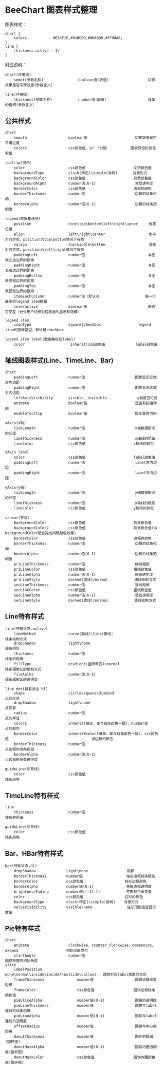 # BeeChart 图表样式整理

图表样式：

~~~
chart {
    colors          : #E34F1E,#84BC0D,#00ABD9,#FF00A8;
}
line {
    thickness.active : 3;
}
~~~
对应说明：

    chart(作用域)
        smoot(参数名称)                boolean值(取值)                  切换效果是否平滑过度(参数含义)

    line(作用域)
        thickness(参数名称)            number值(取值)                   线条的粗细(参数含义)

## 公共样式

    chart
        smooth                   boolean值                      切换效果是否平滑过度
        colors                   css颜色值，以","分隔           图表预设的颜色取值

    tooltip(提示)
        color                    css颜色值                      文字颜色值
        backgroundType           slash(特定)\simple(常规)       背景形式
        backgroundColor          css颜色值                      背景颜色值
        backgroundAlpha          number值(0-1)                  背景透明度
        borderColor              css颜色值                      边框的颜色
        borderThickness          number值                       边框的线条粗细
        borderAlpha              number值(0-1)                  边框的线条透明度

    legend(数据集标记)
        position                 none\top\bottom\left\right\inner     放置位置
        align                    left\right\center                    水平对齐方式，position为top\bottom情况下有效
        valign                   top\middle\bottom                    竖直对齐方式，position为left\right情况下有效
        paddingLeft              number值                             与图表左边边界的距离
        paddingRight             number值                             与图表右边边界的距离
        paddingBottom            number值                             与图表底部边界的距离
        paddingTop               number值                             与图表顶部边界的距离
        itemEachColumn           number值（默认4）                    每一行最多的legend item数量
        interactive              boolean值                            是否可交互（允许用户切换对应数据的显示和隐藏）

    legend item
        iconType                 square|checkbox                 legend item的图标类型，默认是checkbox

    legend item label(数据集标记label)
        color                     inherit\css颜色值              label颜色值

## 轴线图表样式(Line、TimeLine、Bar)

    chart
        paddingLeft              number值                       图表显示区域左内边距
        paddingRight             number值                       图表显示区域右内边距
        leftAxisVisibility       visible、invisible              y轴是否可见
        animate                  boolean值                      是否有初始动画
        enableTooltip            boolean值                      提示是否可用

    xAxis(x轴)
        tickLength               number值                       x轴数据断点的长度
        lineThickness            number值                       x轴线的粗细
        lineColor                css颜色值                      x轴线的颜色

    xAxis label
        color                    css颜色值                      label颜色值
        paddingLeft              number值                       label左内边距
        paddingRight             number值                       label右内边距

    yAxis(y轴)
        tickLength               number值                       y轴数据断点的长度
        lineThickness            number值                       y轴线的粗细
        lineColor                css颜色值                      y轴线的颜色

    canvas(背景)
        backgroundColor          css颜色值                      背景颜色值
        backgroundColor2         css颜色值                      背景颜色值(与backgroundColor配合完成间隔颜色效果)
        borderColor              css颜色值                      边框的颜色
        borderThickness          number值                       边框的线条粗细
        borderAlpha              number值(0-1)                  边框的线条透明度
        priLineThickness         number值                       横线粗细
        priLineColor             css颜色值                      横线颜色值
        priLineAlpha             number值(0-1)                  横线透明度
        priLineStyle             dashed(虚线)/normal            横线绘制方式
        secLineThickness         number值                       竖线粗细
        secLineColor             css颜色值                      竖线颜色值
        secLineAlpha             number值(0-1)                  竖线透明度
        secLineStyle             dashed(虚线)/normal            竖线绘制方式

## Line特有样式

    line(特有状态.active)
        lineMethod               curve(曲线)\line(直线)                         线条绘制方式
        dropShadow               light\none                                     线条阴影
        thickness                number值                                       线条的粗细
        fillType                 gradient(竖直渐变)\normal                      线条辐射区的绘制方式
        fileAplha                number值(0-1)                                  线条辐射区的透明度

    line dot(特有状态.hl)
        shape                    circle\square\diamond                          点的形状
        dropShadow               light\none                                     点阴影
        radius                   number值                                       点的半径
        colors                   inherit(继承，即与线条颜色一致)、number值      点的颜色
        borderColor              inherit#color(继承，即与线条颜色一致)、css颜色值                                      点边框的颜色
        borderThickness          number值                                       点边框的线条粗细
        borderAlpha              number值(0-1)                                  点边框的线条透明度

    guideLine(引导线)
        color                    css颜色值                                      线条颜色

## TimeLine特有样式
    
    line
        thickness                number值                                       线条的粗细

    guideLine(引导线)
        color                    css颜色值                                      线条颜色

## Bar、HBar特有样式

    bar(特有状态.hl)
        dropShadow              light\none                  阴影
        borderThickness         number值                    柱形边框线条粗细
        borderColor             css颜色值                   柱形边框颜色
        borderAlpha             number值(0-1)               柱形边框透明度
        brightnessFading        number值((-1)-1)            柱形颜色渐变值
        color                   css颜色值                   柱形的颜色
        backgroundType          slash(特定)\simple(常规)    背景形式
        valueVisibility         visible\none                柱形顶部是否显示数值
    
## Pie特有样式
    
    chart
        animate                  clockwise、counter_clockwise、composite、expand                      初始动画类型
        startAngle               number值                                                             圆饼放置的初始角度
    slice   
        labelPosition                none\normal\inside\inside!\outside\callout   圆饼对应label放置的方式
        frameThickness               number值                   圆饼边框线条粗细
        frameColor                   css颜色值                  圆饼边框线条颜色值
        pieSliceAlpha                number值(0-1)              圆饼的透明度
        pieLineThickness             number值                   圆饼与label连线的线条粗细
        pieLineAlpha                 number值(0-1)              圆饼与label连线的透明度
        offsetRadius                 number值                   圆饼与中心的距离
        donutThickness               number值                   圆环的粗细(圆环图)
        donutMaskAlpha               number值(0-1)              圆饼内圈透明度(圆环图)
        donutMaskColor               css颜色值                  圆饼内圈颜色值(圆环图)
